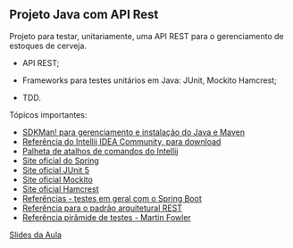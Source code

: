 <h2>Projeto Java com API Rest</h2>

Projeto para testar, unitariamente, uma API REST para o gerenciamento de estoques de cerveja.

* API REST; 

* Frameworks para testes unitários em Java: JUnit, Mockito  Hamcrest;

* TDD.

  

Tópicos importantes:

* [SDKMan! para gerenciamento e instalação do Java e Maven](https://sdkman.io/)
* [Referência do Intellij IDEA Community, para download](https://www.jetbrains.com/idea/download)
* [Palheta de atalhos de comandos do Intellij](https://resources.jetbrains.com/storage/products/intellij-idea/docs/IntelliJIDEA_ReferenceCard.pdf)
* [Site oficial do Spring](https://spring.io/)
* [Site oficial JUnit 5](https://junit.org/junit5/docs/current/user-guide/)
* [Site oficial Mockito](https://site.mockito.org/)
* [Site oficial Hamcrest](http://hamcrest.org/JavaHamcrest/)
* [Referências - testes em geral com o Spring Boot](https://www.baeldung.com/spring-boot-testing)
* [Referência para o padrão arquitetural REST](https://restfulapi.net/)
* [Referência pirâmide de testes - Martin Fowler](https://martinfowler.com/articles/practical-test-pyramid.html#TheImportanceOftestAutomation)

[Slides da Aula](https://drive.google.com/file/d/1KPh19mvyKirorOI-UsEYHKkmZpet3Ks6/view?usp=sharing)



